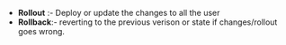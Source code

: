 * **Rollout** :- Deploy or update the changes to all the user
* **Rollback**:- reverting to the previous verison or state if changes/rollout goes wrong.